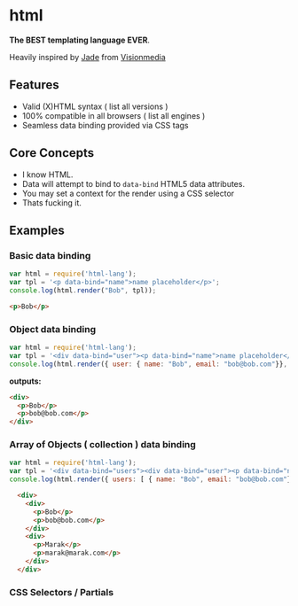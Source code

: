 # html

**The BEST templating language EVER**.

Heavily inspired by [Jade](http://github.com/visionmedia/jade) from [Visionmedia](http://github.com/visionmedia/)

## Features

 - Valid (X)HTML syntax ( list all versions )
 - 100% compatible in all browsers ( list all engines )
 - Seamless data binding provided via CSS tags

## Core Concepts 

 - I know HTML.
 - Data will attempt to bind to `data-bind` HTML5 data attributes.
 - You may set a context for the render using a CSS selector
 - Thats fucking it.

## Examples

### Basic data binding


```js
var html = require('html-lang');
var tpl = '<p data-bind="name">name placeholder</p>';
console.log(html.render("Bob", tpl));
```

```html
<p>Bob</p>
```

### Object data binding

```js
var html = require('html-lang');
var tpl = '<div data-bind="user"><p data-bind="name">name placeholder</p><p data-bind="email">email placeholder</p</div>';
console.log(html.render({ user: { name: "Bob", email: "bob@bob.com"}}, tpl));
```

**outputs:**

```html
<div>
  <p>Bob</p>
  <p>bob@bob.com</p>
</div>
```

### Array of Objects ( collection ) data binding

  ```js
  var html = require('html-lang');
  var tpl = '<div data-bind="users"><div data-bind="user"><p data-bind="name">name placeholder</p><p data-bind="email">email placeholder</p</div></div>';
  console.log(html.render({ users: [ { name: "Bob", email: "bob@bob.com"}, { name: "Marak", email: "marak@marak.com"}], tpl));
  ```

  ```html
    <div>
      <div>
        <p>Bob</p>
        <p>bob@bob.com</p>
      </div>
      <div>
        <p>Marak</p>
        <p>marak@marak.com</p>
      </div>
    </div>
  ```


### CSS Selectors / Partials